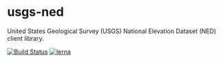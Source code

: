 ﻿usgs-ned
========

United States Geological Survey (USGS) National Elevation Dataset (NED) client library.

[![Build Status](https://travis-ci.org/WSDOT-GIS/usgs-ned.svg?branch=master)](https://travis-ci.org/WSDOT-GIS/usgs-ned)
[![lerna](https://img.shields.io/badge/maintained%20with-lerna-cc00ff.svg)](https://lerna.js.org/)